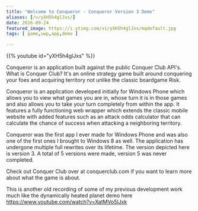 ```yaml
---
title: "Welcome to Conqueror - Conqueror Version 3 Demo"
aliases: [/v/yXH5h4glJxs/]
date: 2016-09-24
featured_image: https://i.ytimg.com/vi/yXH5h4glJxs/mqdefault.jpg
tags: [ game,uwp,app,demo ]

---
```


{{% youtube id="yXH5h4glJxs" %}}

Conqueror is an application built against the public Conquer Club API's. What is Conquer Club? It's an online strategy game built around conquering your foes and acquiring territory not unlike the classic boardgame Risk.

Conqueror is an application developed initially for Windows Phone which allows you to view what games you are in, whose turn it is in those games and also allows you to take your turn completely from within the app. It features a fully functioning web wrapper which extends the classic mobile website with added features such as an attack odds calculator that can calculate the chance of success when attacking a neighboring territory.

Conqueror was the first app I ever made for Windows Phone and was also one of the first ones I brought to Windows 8 as well. The application has undergone multiple full rewrites over its lifetime. The version depicted here is version 3. A total of 5 versions were made, version 5 was never completed.

Check out Conquer Club over at conquerclub.com if you want to learn more about what the game is about.

This is another old recording of some of my previous development work much like the dynamically heated planet demo here https://www.youtube.com/watch?v=XatMVo5lJxk